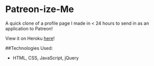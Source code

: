 # Patreon-ize-Me
A quick clone of a profile page I made in &lt; 24 hours to send in as an application to Patreon!

View it on Heroku [here](http://patreonize-harvey.herokuapp.com)!

##Technologies Used:
- HTML, CSS, JavaScript, jQuery
